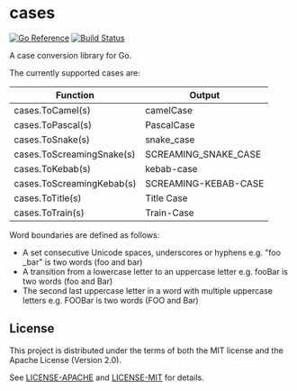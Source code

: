 # cases

[![Go Reference](https://pkg.go.dev/badge/rossmacarthur/cases/format.svg)](https://pkg.go.dev/github.com/rossmacarthur/cases)
[![Build Status](https://img.shields.io/github/actions/workflow/status/rossmacarthur/cases/build.yaml?branch=trunk)](https://github.com/rossmacarthur/cases/actions/workflows/build.yaml)

A case conversion library for Go.

The currently supported cases are:

| Function                  | Output               |
| ------------------------- | -------------------- |
| cases.ToCamel(s)          | camelCase            |
| cases.ToPascal(s)         | PascalCase           |
| cases.ToSnake(s)          | snake_case           |
| cases.ToScreamingSnake(s) | SCREAMING_SNAKE_CASE |
| cases.ToKebab(s)          | kebab-case           |
| cases.ToScreamingKebab(s) | SCREAMING-KEBAB-CASE |
| cases.ToTitle(s)          | Title Case           |
| cases.ToTrain(s)          | Train-Case           |

Word boundaries are defined as follows:
- A set consecutive Unicode spaces, underscores or hyphens
  e.g. "foo _bar" is two words (foo and bar)
- A transition from a lowercase letter to an uppercase letter
  e.g. fooBar is two words (foo and Bar)
- The second last uppercase letter in a word with multiple uppercase letters
  e.g. FOOBar is two words (FOO and Bar)

## License

This project is distributed under the terms of both the MIT license and the
Apache License (Version 2.0).

See [LICENSE-APACHE](LICENSE-APACHE) and [LICENSE-MIT](LICENSE-MIT) for details.
